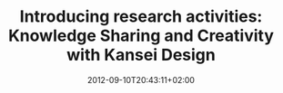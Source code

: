 ---
members: ["PLevy"]
slug: introducing-research-activities-knowledge-sharing-and-creativity-with-kansei-design
title: "Introducing research activities: Knowledge Sharing and Creativity with Kansei Design"
layout: single
searchFilter: Publication
searchWeight: 8
publitype: report
subsection: report
kansei: true
research: 
    -  kansei
institution:
    logo: TUe
    short: 'TU/e'
    name: "Eindhoven University of Technology"
    web: "https://www.tue.nl/en/"
    colo: "#c72125"
chaire: false
date: 2012-09-10T20:43:11+02:00
citation:
    authors:
        1: ["Levy", "Pierre", "P."]
    year: 2009
    title: "Introducing research activities: Knowledge Sharing and Creativity with Kansei Design"
    journal: "Journal of Japan Society of Kansei Engineering"
    number: 8
    volume: 2
reference: "Lévy, P. (2009). Introducing research activities: Knowledge Sharing and Creativity with Kansei Design. Journal of Japan Society of Kansei Engineering, 8(2)"
---